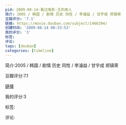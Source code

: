 ```yaml
---
pid: 2009-08-14-看过电影-王的男人
简介: 2005 / 韩国 / 剧情 历史 同性 / 李濬益 / 甘宇成 郑镇荣
豆瓣评分: '7.1'
链接: https://movie.douban.com/subject/1466394/
创建时间: '2009-08-14 00:33:53'
我的评分: '3'
标签:
评论:
tags: [douban]
categories: [timeline]
---
```

简介:2005 / 韩国 / 剧情 历史 同性 / 李濬益 / 甘宇成 郑镇荣

豆瓣评分:7.1

[链接](https://movie.douban.com/subject/1466394/)

我的评分:3

标签:

评论:

